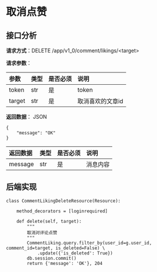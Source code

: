# 取消点赞

## 接口分析

**请求方式**：DELETE /app/v1\_0/comment/likings/&lt;target&gt;

**请求参数**：

| 参数 | 类型 | 是否必须 | 说明 |
| :--- | :--- | :--- | :--- |
| token | str | 是 | token |
| target | str | 是 | 取消喜欢的文章id |

**返回数据**： JSON

```
{
    "message": "OK"
}
```

| 返回数据 | 类型 | 是否必须 | 说明 |
| :--- | :--- | :--- | :--- |
| message | str | 是 | 消息内容 |

## 后端实现

```
class CommentLikingDeleteResource(Resource):
    
    method_decorators = [loginrequired]

    def delete(self, target):
        """
        取消对评论点赞
        """
        CommentLiking.query.filter_by(user_id=g.user_id, comment_id=target, is_deleted=False) \
            .update({'is_deleted': True})
        db.session.commit()
        return {'message': 'OK'}, 204
```



